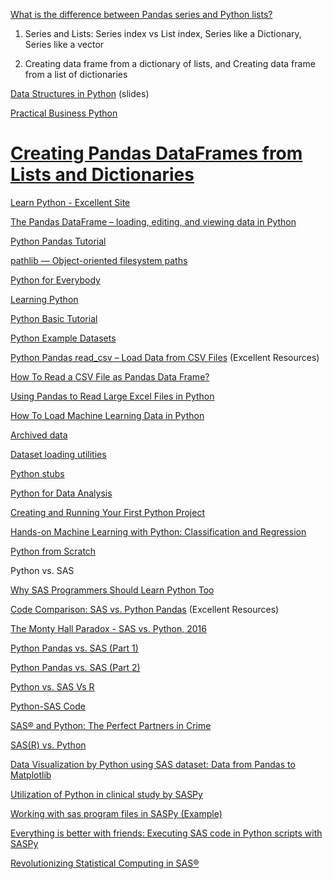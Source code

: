 [What is the difference between Pandas series and Python
lists?](https://discuss.analyticsvidhya.com/t/what-is-the-difference-between-pandas-series-and-python-lists/27373)

1.  Series and Lists: Series index vs List index, Series like a Dictionary,
    Series like a vector

2.  Creating data frame from a dictionary of lists, and Creating data frame from
    a list of dictionaries

[Data Structures in
Python](http://www.grapenthin.org/teaching/geop501/lectures/lecture_06_data_structures.pdf)
(slides)

[Practical Business Python](http://pbpython.com/pandas-list-dict.html)

[Creating Pandas DataFrames from Lists and Dictionaries](http://pbpython.com/pandas-list-dict.html)
===================================================================================================

[Learn Python - Excellent Site](https://thispointer.com/learn-python/)

[The Pandas DataFrame – loading, editing, and viewing data in
Python](https://www.shanelynn.ie/using-pandas-dataframe-creating-editing-viewing-data-in-python/)

[Python Pandas
Tutorial](http://www.datasciencemadesimple.com/drop-delete-rows-conditions-python-pandas/)

[pathlib — Object-oriented filesystem
paths](https://docs.python.org/3/library/pathlib.html)

[Python for
Everybody](http://do1.dr-chuck.com/pythonlearn/EN_us/pythonlearn.pdf)

[Learning Python](https://www.learnpython.org/)

[Python Basic Tutorial](https://www.tutorialspoint.com/python)

[Python Example
Datasets](https://stackoverflow.com/questions/16579407/are-there-any-example-data-sets-for-python)

[Python Pandas read_csv – Load Data from CSV
Files](https://www.shanelynn.ie/python-pandas-read_csv-load-data-from-csv-files/)
(Excellent Resources)

[How To Read a CSV File as Pandas Data
Frame?](http://cmdlinetips.com/2018/01/7-tips-to-read-a-csv-file-as-pandas-data-frame/)

[Using Pandas to Read Large Excel Files in
Python](https://realpython.com/working-with-large-excel-files-in-pandas/#reading-the-file)

[How To Load Machine Learning Data in
Python](https://machinelearningmastery.com/load-machine-learning-data-python/)

[Archived
data](https://archive.ics.uci.edu/ml/machine-learning-databases/housing/housing.data)

[Dataset loading utilities](https://scikit-learn.org/stable/datasets/index.html)

[Python
stubs](https://www.jetbrains.com/help/pycharm/type-hinting-in-product.html)

[Python for Data
Analysis](https://www.bu.edu/tech/files/2017/09/Python-for-Data-Analysis.pdf)

[Creating and Running Your First Python
Project](https://www.jetbrains.com/help/pycharm/creating-and-running-your-first-python-project.html)

[Hands-on Machine Learning with Python: Classification and
Regression](https://www.safaribooksonline.com/live-training/courses/hands-on-machine-learning-with-python-classification-and-regression/0636920156147/)

[Python from
Scratch](https://medium.com/fintechexplained/from-python-installation-to-arima-exchange-rates-forecasting-9467ba03ee0c)

Python vs. SAS

[Why SAS Programmers Should Learn Python
Too](https://www.pharmasug.org/proceedings/2018/AD/PharmaSUG-2018-AD12.pdf)

[Code Comparison: SAS vs. Python
Pandas](https://pandas.pydata.org/pandas-docs/stable/comparison_with_sas.html)
(Excellent Resources)

[The Monty Hall Paradox - SAS vs. Python,
2016](https://blogs.sas.com/content/sgf/2016/10/12/the-monty-hall-paradox-sas-vs-python/)

[Python Pandas vs. SAS (Part
1)](http://www.richardafolabi.com/blog/python-pandas-vs-sas-head-to-head-data-analysis.html)

[Python Pandas vs. SAS (Part
2)](http://www.richardafolabi.com/blog/data-analysis/python-vs-sas-computing-summary-statistics-part-2.html)

[Python vs. SAS Vs R](https://mindmajix.com/python-vs-sas-vs-r)

[Python-SAS
Code](https://stackoverflow.com/questions/50687403/simulate-new-rows-python-is-much-slower-than-sas-how-to-speed-up)

[SAS® and Python: The Perfect Partners in
Crime](https://amadeus.co.uk/assets/Documents/White-Papers/SAS-and-Python-Perfect-Partners-in-Crime.pdf)

[SAS(R) vs. Python](http://www.scsug.org/wp-content/uploads/2017/10/db55.pdf)

[Data Visualization by Python using SAS dataset: Data from Pandas to
Matplotlib](https://www.pharmasug.org/proceedings/tokyo2018/posters/PharmaSUG-Tokyo-2018-PO03.pdf)

[Utilization of Python in clinical study by
SASPy](https://www.lexjansen.com/phuse/2018/tt/TT10_ppt.pdf)

[Working with sas program files in SASPy
(Example)](https://www.reddit.com/r/sas/comments/8gk294/working_with_sas_program_files_in_saspy/)

[Everything is better with friends: Executing SAS code in Python scripts with
SASPy](http://wuss18.org/hands-on-workshops/)

[Revolutionizing Statistical Computing in
SAS®](https://support.sas.com/resources/papers/proceedings17/0838-2017.pdf)
